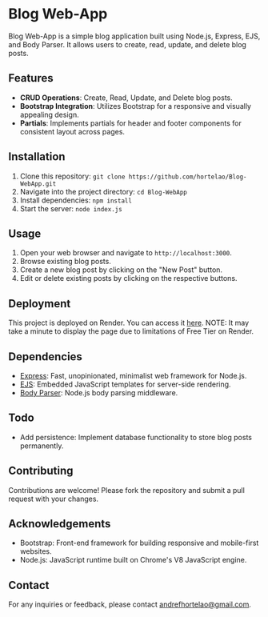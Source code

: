 # Blog Web-App

Blog Web-App is a simple blog application built using Node.js, Express, EJS, and Body Parser. It allows users to create, read, update, and delete blog posts.

## Features

- **CRUD Operations**: Create, Read, Update, and Delete blog posts.
- **Bootstrap Integration**: Utilizes Bootstrap for a responsive and visually appealing design.
- **Partials**: Implements partials for header and footer components for consistent layout across pages.

## Installation

1. Clone this repository: `git clone https://github.com/hortelao/Blog-WebApp.git`
2. Navigate into the project directory: `cd Blog-WebApp`
3. Install dependencies: `npm install`
4. Start the server: `node index.js`

## Usage

1. Open your web browser and navigate to `http://localhost:3000`.
2. Browse existing blog posts.
3. Create a new blog post by clicking on the "New Post" button.
4. Edit or delete existing posts by clicking on the respective buttons.

## Deployment

This project is deployed on Render. You can access it [here](https://blog-webapp-e1nh.onrender.com/).
NOTE: It may take a minute to display the page due to limitations of Free Tier on Render.

## Dependencies

- [Express](https://www.npmjs.com/package/express): Fast, unopinionated, minimalist web framework for Node.js.
- [EJS](https://www.npmjs.com/package/ejs): Embedded JavaScript templates for server-side rendering.
- [Body Parser](https://www.npmjs.com/package/body-parser): Node.js body parsing middleware.


## Todo

- Add persistence: Implement database functionality to store blog posts permanently.


## Contributing

Contributions are welcome! Please fork the repository and submit a pull request with your changes.


## Acknowledgements

- Bootstrap: Front-end framework for building responsive and mobile-first websites.
- Node.js: JavaScript runtime built on Chrome's V8 JavaScript engine.

## Contact

For any inquiries or feedback, please contact [andrefhortelao@gmail.com](mailto:andrefhortelao@gmail.com).
